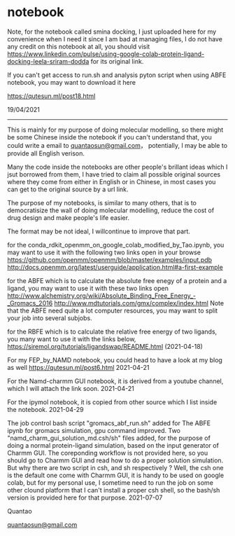# notebook

Note, for the notebook called smina docking, I just uploaded here for my convenience when I need it  since I am bad at managing files, I do not have any credit on this notebook at all, you should visit https://www.linkedin.com/pulse/using-google-colab-protein-ligand-docking-leela-sriram-dodda for its original link.

If you can't get access to run.sh and analysis pyton script when using ABFE notebook, you may want to download it here

https://qutesun.ml/post18.html

19/04/2021

-----------------------------------------------------------------------
This is mainly for my purpose of doing molecular modelling, so there might be some Chinese inside the notebook
if you can't understand that, you could write a email to quantaosun@gmail.com， potentially, I may be able to provide all English verison.

Many the code inside the notebooks are other people's brillant ideas which I jsut borrowed from them, I have tried to claim all possible original sources where they come from either in English or in Chinese, in most cases you can get to the original source by a url link.

The purpose of my notebooks, is similar to many others, that is to democratisize the wall of doing molecular modelling, reduce the cost of drug design and make people's life easier.

The format may be not ideal, I willcontinue to improve that part.

for the  conda_rdkit_openmm_on_google_colab_modified_by_Tao.ipynb, you may want to use it with the following two links open in your browse
https://github.com/openmm/openmm/blob/master/examples/input.pdb 
http://docs.openmm.org/latest/userguide/application.html#a-first-example

for the ABFE which is to calculate the absolute free enegy of a protein and a ligand, you may want to use it with these two links open 
http://www.alchemistry.org/wiki/Absolute_Binding_Free_Energy_-_Gromacs_2016
http://www.mdtutorials.com/gmx/complex/index.html
Note that the ABFE need quite a lot computer resources, you may want to split your job into several subjobs.

for the RBFE which is to calculate the relative free energy of two ligands, you many want to use it with the links below,
https://siremol.org/tutorials/ligandswap/README.html (2021-04-18)

For my FEP_by_NAMD notebook, you could head to have a look at my blog as well
https://qutesun.ml/post6.html 2021-04-21

For the Namd-charmm GUI notebook, it is derived from a youtube channel, which I will attach the link soon. 2021-04-21

For the ipymol notebook, it is copied from other source which I list inside the notebook. 2021-04-29

The job control bash script "gromacs_abf_run.sh" added for The ABFE ipynb for gromacs simulation, gpu command improved. 
Two "namd_charm_gui_solution_md.csh/sh" files added, for the purpose of doing a normal protein-ligand simulation, based on the input generator of Charmm GUI. The coreponding workflow is not provided here, so you should go to Charmm GUI and read how to do a proper solution simulation. But why there are two  script in csh, and sh respectively ? Well, the csh one is the default one come with Charmm GUI, it is handy to be used on google colab, but for my personal use, I sometime need to run the job on some other clound platform that I can't install a proper csh shell, so the bash/sh version is provided here for that purpose.    2021-07-07


Quantao

quantaosun@gmail.com
